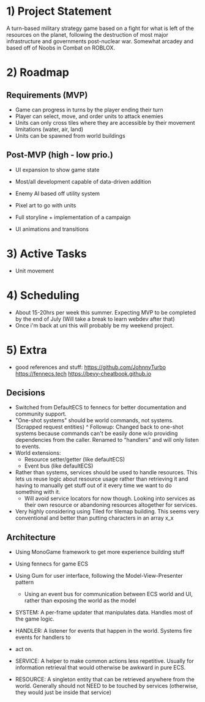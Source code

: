 ﻿# 1) Project Statement
A turn-based military strategy game based on a fight for what is left of the resources
on the planet, following the destruction of most major infrastructure and governments 
post-nuclear war. Somewhat arcadey and based off of Noobs in Combat on ROBLOX.

# 2) Roadmap
## Requirements (MVP)
- Game can progress in turns by the player ending their turn
- Player can select, move, and order units to attack enemies
- Units can only cross tiles where they are accessible by their movement limitations
  (water, air, land)
- Units can be spawned from world buildings

## Post-MVP (high - low prio.)
- UI expansion to show game state
- Most/all development capable of data-driven addition
- Enemy AI based off utility system

- Pixel art to go with units
- Full storyline + implementation of a campaign
- UI animations and transitions

# 3) Active Tasks
- Unit movement

# 4) Scheduling
- About 15-20hrs per week this summer. Expecting MVP to be completed by the end of July
  (Will take a break to learn webdev after that)
- Once i'm back at uni this will probably be my weekend project.

# 5) Extra
- good references and stuff:
https://github.com/JohnnyTurbo
https://fennecs.tech
https://bevy-cheatbook.github.io

## Decisions
- Switched from DefaultECS to fennecs for better documentation and community support.
- "One-shot systems" should be world commands, not systems. (Scrapped request entities)
   ^ Followup: Changed back to one-shot systems because commands can't be easily done w/o
     providing dependencies from the caller. Renamed to "handlers" and will only listen to
	 events.
- World extensions:
    - Resource setter/getter (like defaultECS)
	- Event bus (like defaultECS)
- Rather than systems, services should be used to handle resources. This lets us reuse logic
  about resource usage rather than retrieving it and having to manually get stuff out of it
  every time we want to do something with it.
	- Will avoid service locators for now though. Looking into services as their own resource
	  or abandoning resources altogether for services.
- Very highly considering using Tiled for tilemap building. This seems very conventional and better
  than putting characters in an array x_x

## Architecture
- Using MonoGame framework to get more experience building stuff
- Using fennecs for game ECS
- Using Gum for user interface, following the Model-View-Presenter pattern
	- Using an event bus for communication between ECS world and UI, rather than exposing the 
	  world as the model

- SYSTEM: A per-frame updater that manipulates data. Handles most of the game logic.
- HANDLER: A listener for events that happen in the world. Systems fire events for handlers to
- act on.
- SERVICE: A helper to make common actions less repetitive. Usually for information 
  retrieval that would otherwise be awkward in pure ECS.
- RESOURCE: A singleton entity that can be retrieved anywhere from the world. Generally
  should not NEED to be touched by services (otherwise, they would just be inside that service)
